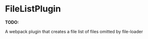 FileListPlugin
==============

**TODO:**

A webpack plugin that creates a file list of files omitted by file-loader
